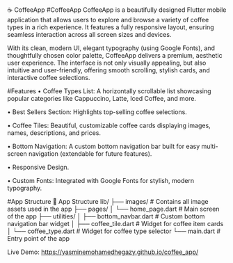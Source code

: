 ☕ CoffeeApp
#CoffeeApp 
CoffeeApp is a beautifully designed Flutter mobile application that allows users to explore and browse a variety of coffee types in a rich experience. It features a fully responsive layout, ensuring seamless interaction across all screen sizes and devices.

With its clean, modern UI, elegant typography (using Google Fonts), and thoughtfully chosen color palette, CoffeeApp delivers a premium, aesthetic user experience. The interface is not only visually appealing, but also intuitive and user-friendly, offering smooth scrolling, stylish cards, and interactive coffee selections.


#Features 
• Coffee Types List: A horizontally scrollable list showcasing popular categories like Cappuccino, Latte, Iced Coffee, and more.

• Best Sellers Section: Highlights top-selling coffee selections.

• Coffee Tiles: Beautiful, customizable coffee cards displaying images, names, descriptions, and prices.

• Bottom Navigation: A custom bottom navigation bar built for easy multi-screen navigation (extendable for future features).

• Responsive Design.

• Custom Fonts: Integrated with Google Fonts for stylish, modern typography.

#App Structure
📁 App Structure
lib/
├── images/                       # Contains all image assets used in the app
├── pages/
│   └── home_page.dart            # Main screen of the app
├── utilities/
│   ├── bottom_navbar.dart        # Custom bottom navigation bar widget
│   ├── coffee_tile.dart          # Widget for coffee item cards
│   └── coffee_type.dart          # Widget for coffee type selector
└── main.dart                    # Entry point of the app

Live Demo: https://yasminemohamedhegazy.github.io/coffee_app/